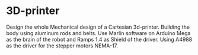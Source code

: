# 3D-printer
Design the whole Mechanical design of a Cartesian 3d-printer.
Building the body using aluminum rods and belts.
Use Marlin software on Arduino Mega as the brain of the robot and Ramps 1.4 as 
Shield of the driver. 
Using A4988 as the driver for the stepper motors NEMA-17.               
